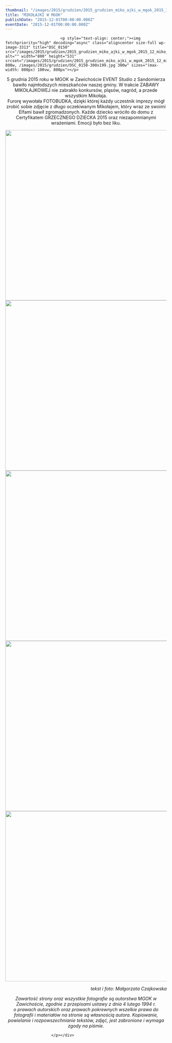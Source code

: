 ```yaml
---
thumbnail: "/images/2015/grudzien/2015_grudzien_miko_ajki_w_mgok_2015_12_miko_ajki_w_mgok_DSC_0150.jpg"
title: "MIKOŁAJKI W MGOK"
publishDate: "2015-12-01T00:00:00.000Z"
eventDate: "2015-12-01T00:00:00.000Z"
---
```


<div class="entry-content">
							
							<p style="text-align: center;"><img fetchpriority="high" decoding="async" class="aligncenter size-full wp-image-3313" title="DSC_0150" src="/images/2015/grudzien/2015_grudzien_miko_ajki_w_mgok_2015_12_miko_ajki_w_mgok_DSC_0150.jpg" alt="" width="800" height="531" srcset="/images/2015/grudzien/2015_grudzien_miko_ajki_w_mgok_2015_12_miko_ajki_w_mgok_DSC_0150.jpg 800w, /images/2015/grudzien/DSC_0150-300x199.jpg 300w" sizes="(max-width: 800px) 100vw, 800px"></p>
<p style="text-align: center;">5 grudnia 2015 roku w MGOK w Zawichoście EVENT Studio z Sandomierza bawiło najmłodszych mieszkańców naszej gminy. W trakcie ZABAWY MIKOŁAJKOWEJ nie zabrakło konkursów, pląsów, nagród, a przede wszystkim Mikołaja.<br>
Furorę wywołała FOTOBUDKA, dzięki której każdy uczestnik imprezy mógł zrobić sobie zdjęcie z długo oczekiwanym Mikołajem, który wraz ze swoimi Elfami bawił zgromadzonych. Każde dziecko wróciło do domu z Certyfikatem GRZECZNEGO DZIECKA 2015 oraz niezapomnianymi wrażeniami. Emocji było bez liku.</p>
<p><img decoding="async" class="aligncenter size-full wp-image-3312" title="DSC_0099" src="/images/2015/grudzien/2015_grudzien_miko_ajki_w_mgok_2015_12_miko_ajki_w_mgok_DSC_0099.jpg" alt="" width="800" height="531" srcset="/images/2015/grudzien/2015_grudzien_miko_ajki_w_mgok_2015_12_miko_ajki_w_mgok_DSC_0099.jpg 800w, /images/2015/grudzien/DSC_0099-300x199.jpg 300w" sizes="(max-width: 800px) 100vw, 800px"><br>
<img decoding="async" class="aligncenter size-full wp-image-3315" title="DSC_0188" src="/images/2015/grudzien/2015_grudzien_miko_ajki_w_mgok_2015_12_miko_ajki_w_mgok_DSC_0188.jpg" alt="" width="800" height="531" srcset="/images/2015/grudzien/2015_grudzien_miko_ajki_w_mgok_2015_12_miko_ajki_w_mgok_DSC_0188.jpg 800w, /images/2015/grudzien/DSC_0188-300x199.jpg 300w" sizes="(max-width: 800px) 100vw, 800px"><br>
<img loading="lazy" decoding="async" class="aligncenter size-full wp-image-3314" title="DSC_0151" src="/images/2015/grudzien/2015_grudzien_miko_ajki_w_mgok_2015_12_miko_ajki_w_mgok_DSC_0151.jpg" alt="" width="800" height="531" srcset="/images/2015/grudzien/2015_grudzien_miko_ajki_w_mgok_2015_12_miko_ajki_w_mgok_DSC_0151.jpg 800w, /images/2015/grudzien/DSC_0151-300x199.jpg 300w" sizes="(max-width: 800px) 100vw, 800px"><br>
<img loading="lazy" decoding="async" class="aligncenter size-full wp-image-3316" title="DSC_0204" src="/images/2015/grudzien/2015_grudzien_miko_ajki_w_mgok_2015_12_miko_ajki_w_mgok_DSC_0204.jpg" alt="" width="800" height="531" srcset="/images/2015/grudzien/2015_grudzien_miko_ajki_w_mgok_2015_12_miko_ajki_w_mgok_DSC_0204.jpg 800w, /images/2015/grudzien/DSC_0204-300x199.jpg 300w" sizes="(max-width: 800px) 100vw, 800px"><br>
<img loading="lazy" decoding="async" class="aligncenter size-full wp-image-3317" title="DSC_0207" src="/images/2015/grudzien/2015_grudzien_miko_ajki_w_mgok_2015_12_miko_ajki_w_mgok_DSC_0207.jpg" alt="" width="800" height="531" srcset="/images/2015/grudzien/2015_grudzien_miko_ajki_w_mgok_2015_12_miko_ajki_w_mgok_DSC_0207.jpg 800w, /images/2015/grudzien/DSC_0207-300x199.jpg 300w" sizes="(max-width: 800px) 100vw, 800px"></p>
<p style="text-align: right;"><em>tekst i foto: Małgorzata Czajkowska</em></p>
<p style="text-align: center;"><em>Zawartość strony oraz wszystkie fotografie są autorstwa MGOK w Zawichoście, zgodnie z przepisami ustawy z dnia 4 lutego 1994 r.</em><br>
<em> o prawach autorskich oraz prawach pokrewnych wszelkie prawa do fotografii i materiałów na stronie są własnością autora. Kopiowanie, powielanie i rozpowszechnianie tekstów, zdjęć, jest zabronione i wymaga zgody na piśmie.</em></p>
<p style="text-align: center;">
						
						</p></div>
